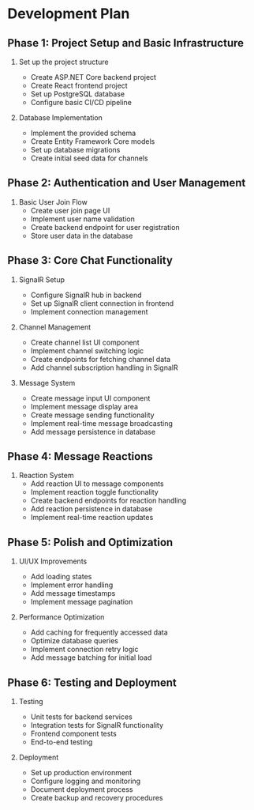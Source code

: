 # Development Plan

## Phase 1: Project Setup and Basic Infrastructure
1. Set up the project structure
   - Create ASP.NET Core backend project
   - Create React frontend project
   - Set up PostgreSQL database
   - Configure basic CI/CD pipeline

2. Database Implementation
   - Implement the provided schema
   - Create Entity Framework Core models
   - Set up database migrations
   - Create initial seed data for channels

## Phase 2: Authentication and User Management
1. Basic User Join Flow
   - Create user join page UI
   - Implement user name validation
   - Create backend endpoint for user registration
   - Store user data in the database

## Phase 3: Core Chat Functionality
1. SignalR Setup
   - Configure SignalR hub in backend
   - Set up SignalR client connection in frontend
   - Implement connection management

2. Channel Management
   - Create channel list UI component
   - Implement channel switching logic
   - Create endpoints for fetching channel data
   - Add channel subscription handling in SignalR

3. Message System
   - Create message input UI component
   - Implement message display area
   - Create message sending functionality
   - Implement real-time message broadcasting
   - Add message persistence in database

## Phase 4: Message Reactions
1. Reaction System
   - Add reaction UI to message components
   - Implement reaction toggle functionality
   - Create backend endpoints for reaction handling
   - Add reaction persistence in database
   - Implement real-time reaction updates

## Phase 5: Polish and Optimization
1. UI/UX Improvements
   - Add loading states
   - Implement error handling
   - Add message timestamps
   - Implement message pagination

2. Performance Optimization
   - Add caching for frequently accessed data
   - Optimize database queries
   - Implement connection retry logic
   - Add message batching for initial load

## Phase 6: Testing and Deployment
1. Testing
   - Unit tests for backend services
   - Integration tests for SignalR functionality
   - Frontend component tests
   - End-to-end testing

2. Deployment
   - Set up production environment
   - Configure logging and monitoring
   - Document deployment process
   - Create backup and recovery procedures

